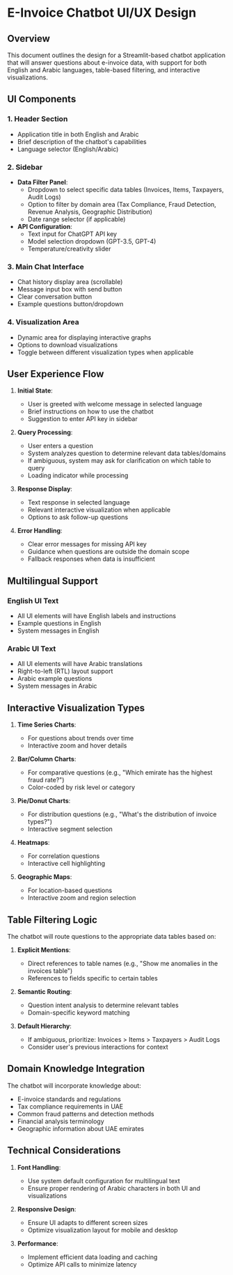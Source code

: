 # E-Invoice Chatbot UI/UX Design

## Overview
This document outlines the design for a Streamlit-based chatbot application that will answer questions about e-invoice data, with support for both English and Arabic languages, table-based filtering, and interactive visualizations.

## UI Components

### 1. Header Section
- Application title in both English and Arabic
- Brief description of the chatbot's capabilities
- Language selector (English/Arabic)

### 2. Sidebar
- **Data Filter Panel**:
  - Dropdown to select specific data tables (Invoices, Items, Taxpayers, Audit Logs)
  - Option to filter by domain area (Tax Compliance, Fraud Detection, Revenue Analysis, Geographic Distribution)
  - Date range selector (if applicable)
- **API Configuration**:
  - Text input for ChatGPT API key
  - Model selection dropdown (GPT-3.5, GPT-4)
  - Temperature/creativity slider

### 3. Main Chat Interface
- Chat history display area (scrollable)
- Message input box with send button
- Clear conversation button
- Example questions button/dropdown

### 4. Visualization Area
- Dynamic area for displaying interactive graphs
- Options to download visualizations
- Toggle between different visualization types when applicable

## User Experience Flow

1. **Initial State**:
   - User is greeted with welcome message in selected language
   - Brief instructions on how to use the chatbot
   - Suggestion to enter API key in sidebar

2. **Query Processing**:
   - User enters a question
   - System analyzes question to determine relevant data tables/domains
   - If ambiguous, system may ask for clarification on which table to query
   - Loading indicator while processing

3. **Response Display**:
   - Text response in selected language
   - Relevant interactive visualization when applicable
   - Options to ask follow-up questions

4. **Error Handling**:
   - Clear error messages for missing API key
   - Guidance when questions are outside the domain scope
   - Fallback responses when data is insufficient

## Multilingual Support

### English UI Text
- All UI elements will have English labels and instructions
- Example questions in English
- System messages in English

### Arabic UI Text
- All UI elements will have Arabic translations
- Right-to-left (RTL) layout support
- Arabic example questions
- System messages in Arabic

## Interactive Visualization Types

1. **Time Series Charts**:
   - For questions about trends over time
   - Interactive zoom and hover details

2. **Bar/Column Charts**:
   - For comparative questions (e.g., "Which emirate has the highest fraud rate?")
   - Color-coded by risk level or category

3. **Pie/Donut Charts**:
   - For distribution questions (e.g., "What's the distribution of invoice types?")
   - Interactive segment selection

4. **Heatmaps**:
   - For correlation questions
   - Interactive cell highlighting

5. **Geographic Maps**:
   - For location-based questions
   - Interactive zoom and region selection

## Table Filtering Logic

The chatbot will route questions to the appropriate data tables based on:

1. **Explicit Mentions**:
   - Direct references to table names (e.g., "Show me anomalies in the invoices table")
   - References to fields specific to certain tables

2. **Semantic Routing**:
   - Question intent analysis to determine relevant tables
   - Domain-specific keyword matching

3. **Default Hierarchy**:
   - If ambiguous, prioritize: Invoices > Items > Taxpayers > Audit Logs
   - Consider user's previous interactions for context

## Domain Knowledge Integration

The chatbot will incorporate knowledge about:
- E-invoice standards and regulations
- Tax compliance requirements in UAE
- Common fraud patterns and detection methods
- Financial analysis terminology
- Geographic information about UAE emirates

## Technical Considerations

1. **Font Handling**:
   - Use system default configuration for multilingual text
   - Ensure proper rendering of Arabic characters in both UI and visualizations

2. **Responsive Design**:
   - Ensure UI adapts to different screen sizes
   - Optimize visualization layout for mobile and desktop

3. **Performance**:
   - Implement efficient data loading and caching
   - Optimize API calls to minimize latency
